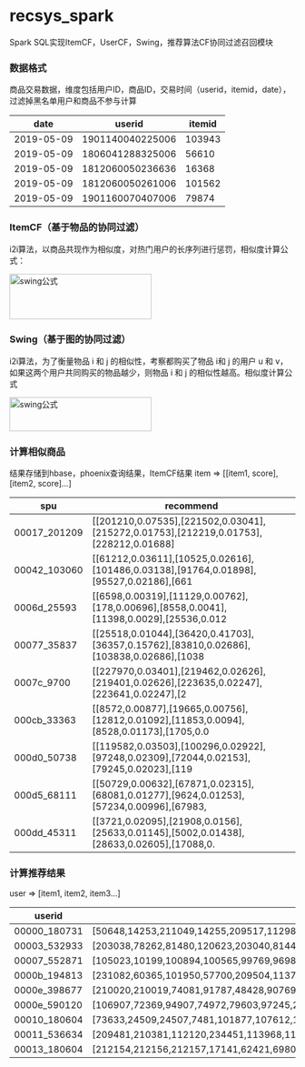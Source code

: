 # recsys_spark
Spark SQL实现ItemCF，UserCF，Swing，推荐算法CF协同过滤召回模块

###  数据格式
商品交易数据，维度包括用户ID，商品ID，交易时间（userid，itemid，date），过滤掉黑名单用户和商品不参与计算

| date  | userid  | itemid  |
| ------------ | ------------ | ------------ |
| 2019-05-09  | 1901140040225006  | 103943  |
| 2019-05-09  | 1806041288325006  | 56610  |
| 2019-05-09  | 1812060050236636  | 16368  |
| 2019-05-09  | 1812060050261006  | 101562  |
| 2019-05-09  | 1901160070407006  | 79874  |



### ItemCF（基于物品的协同过滤）
i2i算法，以商品共现作为相似度，对热门用户的长序列进行惩罚，相似度计算公式：

<img src="https://img-blog.csdn.net/20170313105954561?watermark/2/text/aHR0cDovL2Jsb2cuY3Nkbi5uZXQvTXJfdHl0aW5n/font/5a6L5L2T/fontsize/400/fill/I0JBQkFCMA==/dissolve/70/gravity/SouthEast" width = "250" height = "80" alt="swing公式" align=center>

### Swing（基于图的协同过滤）
i2i算法，为了衡量物品 i 和 j 的相似性，考察都购买了物品 i和 j 的用户 u 和 v， 如果这两个用户共同购买的物品越少，则物品 i 和 j 的相似性越高。相似度计算公式

<img src="https://img-blog.csdnimg.cn/20190805110844408.png" width = "250" height = "60" alt="swing公式" align=center>

### 计算相似商品
结果存储到hbase，phoenix查询结果，ItemCF结果
item => [[item1, score],[item2, score]...]

| spu  | recommend  |
| ------------ | ------------ |
| 00017_201209  | [[201210,0.07535],[221502,0.03041],[215272,0.01753],[212219,0.01753],[228212,0.01688] |
| 00042_103060  | [[61212,0.03611],[10525,0.02616],[101486,0.03138],[91764,0.01898],[95527,0.02186],[661|
| 0006d_25593  | [[6598,0.00319],[11129,0.00762],[178,0.00696],[8558,0.0041],[11398,0.0029],[25536,0.012|
| 00077_35837  | [[25518,0.01044],[36420,0.41703],[36357,0.15762],[83810,0.02686],[103838,0.02686],[1038|
| 0007c_9700  | [[227970,0.03401],[219462,0.02626],[219401,0.02626],[223635,0.02247],[223641,0.02247],[2|
| 000cb_33363  | [[8572,0.00877],[19665,0.00756],[12812,0.01092],[11853,0.0094],[8528,0.01173],[1705,0.0|
| 000d0_50738  | [[119582,0.03503],[100296,0.02922],[97248,0.02309],[72044,0.02153],[79245,0.02023],[119|
| 000d5_68111  | [[50729,0.00632],[67871,0.02315],[68081,0.01277],[9624,0.01253],[57234,0.00996],[67983,|
| 000dd_45311  | [[3721,0.02095],[21908,0.0156],[25633,0.01145],[5002,0.01438],[28633,0.02605],[17088,0.|

### 计算推荐结果
user => [item1, item2, item3...]

| userid  | recommend  |
| ------------ | ------------ |
| 00000_180731  | [50648,14253,211049,14255,209517,112985,48507,13458,206846,35472,18769,97610,78105,21 |
| 00003_532933  | [203038,78262,81480,120623,203040,81447,100994,203009,101491,81457,114550,55115,80139 |
| 00007_552871  | [105023,10199,100894,100565,99769,96980,30781,115965,230960,95059,11129,104702,51831,6|
| 0000b_194813  | [231082,60365,101950,57700,209504,113725,101939,5906,94771,59979,237823,102324,229264 |
| 0000e_398677  | [210020,210019,74081,91787,48428,90769,17449,91800,91822,17448,91823,91803,17437,1162 |
| 0000e_590120  | [106907,72369,94907,74972,79603,97245,202614,97243,207393,229353,74063,78596,210969,11|
| 00010_180604  | [73633,24509,24507,7481,101877,107612,116350,100115,34379,229431,113725,229618,236254,|
| 00011_536634  | [209481,210381,112120,234451,113968,119215,64699,121035,106867,121057,103750,48503,12,|
| 00013_180604  | [212154,212156,212157,17141,62421,69801,232732,62407,211132,211029,37857,215047,8741,6|
